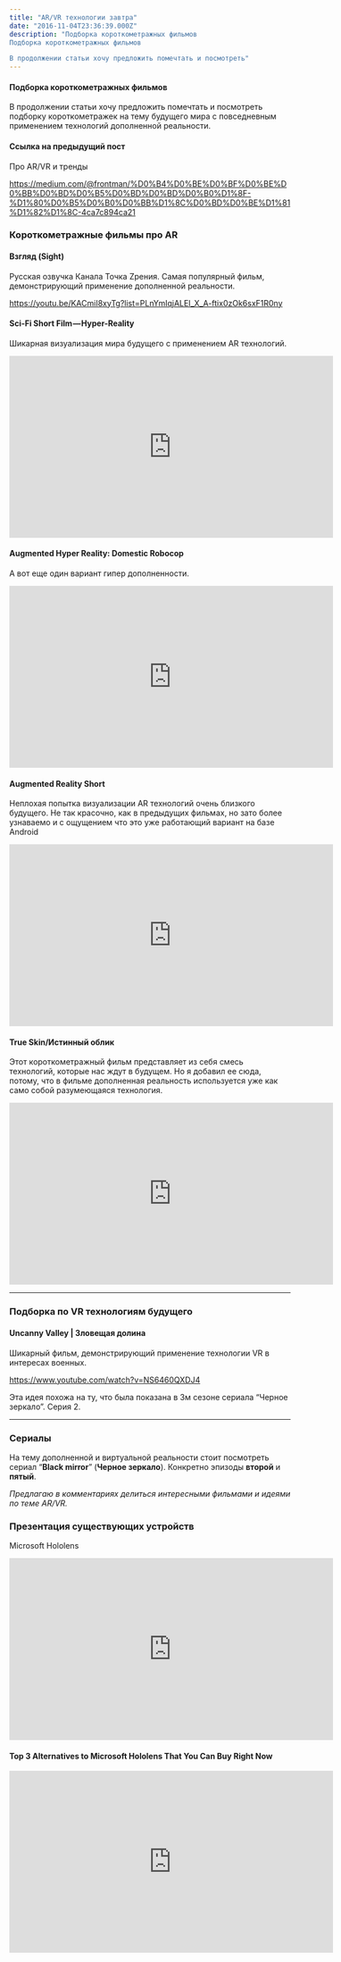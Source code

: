```yaml
---
title: "AR/VR технологии завтра"
date: "2016-11-04T23:36:39.000Z"
description: "Подборка короткометражных фильмов
Подборка короткометражных фильмов

В продолжении статьи хочу предложить помечтать и посмотреть"
---
```


<h4>Подборка короткометражных фильмов</h4>

<p>В продолжении статьи хочу предложить помечтать и посмотреть подборку короткометражек на тему будущего мира с повседневным применением технологий дополненной реальности.</p>
<h4>Ссылка на предыдущий пост</h4>
<p>Про AR/VR и тренды</p>
<p><a href="https://medium.com/@frontman/%D0%B4%D0%BE%D0%BF%D0%BE%D0%BB%D0%BD%D0%B5%D0%BD%D0%BD%D0%B0%D1%8F-%D1%80%D0%B5%D0%B0%D0%BB%D1%8C%D0%BD%D0%BE%D1%81%D1%82%D1%8C-4ca7c894ca21">https://medium.com/@frontman/%D0%B4%D0%BE%D0%BF%D0%BE%D0%BB%D0%BD%D0%B5%D0%BD%D0%BD%D0%B0%D1%8F-%D1%80%D0%B5%D0%B0%D0%BB%D1%8C%D0%BD%D0%BE%D1%81%D1%82%D1%8C-4ca7c894ca21</a></p>
<h3>Короткометражные фильмы про AR</h3>
<h4>Взгляд (Sight)</h4>
<p>Русская озвучка Канала Точка Zрения. Самая популярный фильм, демонстрирующий применение дополненной реальности.</p>
<p><a href="https://youtu.be/KACmiI8xyTg?list=PLnYmIqjALEI_X_A-ftix0zOk6sxF1R0ny">https://youtu.be/KACmiI8xyTg?list=PLnYmIqjALEI_X_A-ftix0zOk6sxF1R0ny</a></p>
<h4>Sci-Fi Short Film — Hyper-Reality</h4>
<p>Шикарная визуализация мира будущего с применением AR технологий.</p>
<p><iframe title="Sci-Fi Short Film “Hyper-Reality&quot; | DUST" width="580" height="326" src="https://www.youtube.com/embed/qPsvGQRAMKM?feature=oembed" frameborder="0" allow="accelerometer; autoplay; encrypted-media; gyroscope; picture-in-picture" allowfullscreen></iframe></p>
<h4>Augmented Hyper Reality: Domestic Robocop</h4>
<p>А вот еще один вариант гипер дополненности.</p>
<p><iframe title="Augmented (hyper)Reality: Domestic Robocop" width="580" height="326" src="https://www.youtube.com/embed/fSfKlCmYcLc?feature=oembed" frameborder="0" allow="accelerometer; autoplay; encrypted-media; gyroscope; picture-in-picture" allowfullscreen></iframe></p>
<h4>Augmented Reality Short</h4>
<p>Неплохая попытка визуализации AR технологий очень близкого будущего. Не так красочно, как в предыдущих фильмах, но зато более узнаваемо и с ощущением что это уже работающий вариант на базе Android</p>
<p><iframe title="Augmented Reality Short" width="580" height="326" src="https://www.youtube.com/embed/9jy-LpSacS8?feature=oembed" frameborder="0" allow="accelerometer; autoplay; encrypted-media; gyroscope; picture-in-picture" allowfullscreen></iframe></p>
<h4>True Skin/Истинный облик</h4>
<p>Этот короткометражный фильм представляет из себя смесь технологий, которые нас ждут в будущем. Но я добавил ее сюда, потому, что в фильме дополненная реальность используется уже как само собой разумеющаяся технология.</p>
<p><iframe title="True Skin/Истинный облик (русская озвучка)" width="580" height="326" src="https://www.youtube.com/embed/BQXzWkdlpSc?feature=oembed" frameborder="0" allow="accelerometer; autoplay; encrypted-media; gyroscope; picture-in-picture" allowfullscreen></iframe></p>
<hr>
<h3>Подборка по VR технологиям будущего</h3>
<h4>Uncanny Valley | Зловещая долина</h4>
<p>Шикарный фильм, демонстрирующий применение технологии VR в интересах военных.</p>
<p><a href="https://www.youtube.com/watch?v=NS6460QXDJ4">https://www.youtube.com/watch?v=NS6460QXDJ4</a></p>
<p>Эта идея похожа на ту, что была показана в 3м сезоне сериала “Черное зеркало”. Серия 2.</p>
<hr>
<h3>Сериалы</h3>
<p>На тему дополненной и виртуальной реальности стоит посмотреть сериал “<strong>Black mirror</strong>” (<strong>Черное зеркало</strong>). Конкретно эпизоды <strong>второй</strong> и <strong>пятый</strong>.</p>
<p><em>Предлагаю в комментариях делиться интересными фильмами и идеями по теме AR/VR.</em></p>
<h3>Презентация существующих устройств</h3>
<p>Microsoft Hololens</p>
<p><iframe title="**MUST WATCH** Microsoft HoloLens Future is Amazing!" width="580" height="326" src="https://www.youtube.com/embed/OtBuuyKWYD4?feature=oembed" frameborder="0" allow="accelerometer; autoplay; encrypted-media; gyroscope; picture-in-picture" allowfullscreen></iframe></p>
<h4>Top 3 Alternatives to Microsoft Hololens That You Can Buy Right Now</h4>
<p><iframe title="Top 3 Alternatives to Microsoft Hololens That You Can Buy Right Now!" width="580" height="326" src="https://www.youtube.com/embed/FM-Cqr4mYoA?feature=oembed" frameborder="0" allow="accelerometer; autoplay; encrypted-media; gyroscope; picture-in-picture" allowfullscreen></iframe></p>


